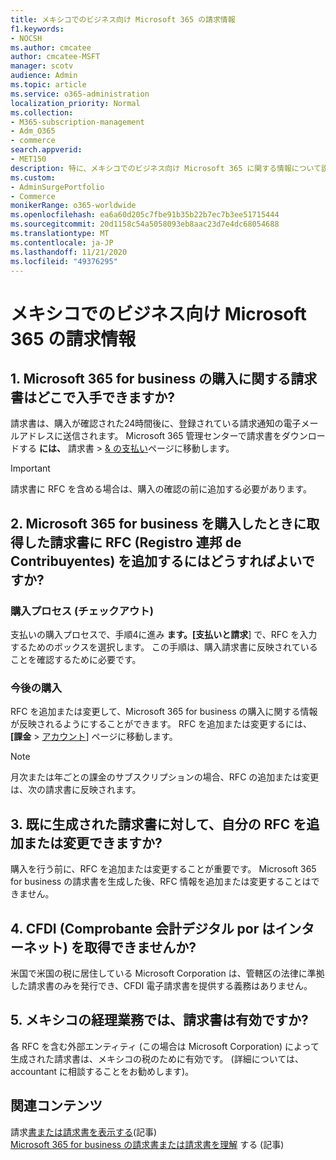 ```yaml
---
title: メキシコでのビジネス向け Microsoft 365 の請求情報
f1.keywords:
- NOCSH
ms.author: cmcatee
author: cmcatee-MSFT
manager: scotv
audience: Admin
ms.topic: article
ms.service: o365-administration
localization_priority: Normal
ms.collection:
- M365-subscription-management
- Adm_O365
- commerce
search.appverid:
- MET150
description: 特に、メキシコでのビジネス向け Microsoft 365 に関する情報について説明します。
ms.custom:
- AdminSurgePortfolio
- Commerce
monikerRange: o365-worldwide
ms.openlocfilehash: ea6a60d205c7fbe91b35b22b7ec7b3ee51715444
ms.sourcegitcommit: 20d1158c54a5058093eb8aac23d7e4dc68054688
ms.translationtype: MT
ms.contentlocale: ja-JP
ms.lasthandoff: 11/21/2020
ms.locfileid: "49376295"
---
```

# <a name="billing-information-for-microsoft-365-for-business-in-mexico"></a>メキシコでのビジネス向け Microsoft 365 の請求情報

## <a name="1-where-can-i-get-an-invoice-for-my-microsoft-365-for-business-purchase"></a>1. Microsoft 365 for business の購入に関する請求書はどこで入手できますか?

請求書は、購入が確認された24時間後に、登録されている請求通知の電子メールアドレスに送信されます。 Microsoft 365 管理センターで請求書をダウンロードする **には、** 請求書  >  <a href="https://go.microsoft.com/fwlink/p/?linkid=2102895" target="_blank">& の支払い</a>ページに移動します。

> [!IMPORTANT]
> 請求書に RFC を含める場合は、購入の確認の前に追加する必要があります。

## <a name="2-how-can-i-add-my-rfc-registro-federal-de-contribuyentes-to-the-invoice-i-get-for-the-purchase-of-microsoft-365-for-business"></a>2. Microsoft 365 for business を購入したときに取得した請求書に RFC (Registro 連邦 de Contribuyentes) を追加するにはどうすればよいですか?

### <a name="during-the-purchase-process-checkout"></a>購入プロセス (チェックアウト)

支払いの購入プロセスで、手順4に進み **ます。[支払いと請求**] で、RFC を入力するためのボックスを選択します。 この手順は、購入請求書に反映されていることを確認するために必要です。

### <a name="for-your-future-purchases"></a>今後の購入

RFC を追加または変更して、Microsoft 365 for business の購入に関する情報が反映されるようにすることができます。 RFC を追加または変更するには、 **[課金**  >  <a href="https://go.microsoft.com/fwlink/p/?linkid=2084771" target="_blank">アカウント</a>] ページに移動します。

> [!NOTE]
> 月次または年ごとの課金のサブスクリプションの場合、RFC の追加または変更は、次の請求書に反映されます。

## <a name="3-can-i-add-or-modify-my-rfc-to-an-invoice-that-was-already-generated"></a>3. 既に生成された請求書に対して、自分の RFC を追加または変更できますか?

購入を行う前に、RFC を追加または変更することが重要です。 Microsoft 365 for business の請求書を生成した後、RFC 情報を追加または変更することはできません。

## <a name="4-why-dont-i-get-a-cfdi-comprobante-fiscal-digital-por-internet"></a>4. CFDI (Comprobante 会計デジタル por はインターネット) を取得できませんか?

米国で米国の税に居住している Microsoft Corporation は、管轄区の法律に準拠した請求書のみを発行でき、CFDI 電子請求書を提供する義務はありません。

## <a name="5-is-the-invoice-i-receive-valid-for-my-accounting-operations-in-mexico"></a>5. メキシコの経理業務では、請求書は有効ですか?

各 RFC を含む外部エンティティ (この場合は Microsoft Corporation) によって生成された請求書は、メキシコの税のために有効です。 (詳細については、accountant に相談することをお勧めします)。

## <a name="related-content"></a>関連コンテンツ

請求[書または請求書を表示する](view-your-bill-or-invoice.md)(記事) \
[Microsoft 365 for business の請求書または請求書を理解](understand-your-invoice2.md) する (記事)